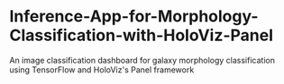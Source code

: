 # Inference-App-for-Morphology-Classification-with-HoloViz-Panel
An image classification dashboard for galaxy morphology classification using TensorFlow and HoloViz's Panel framework

